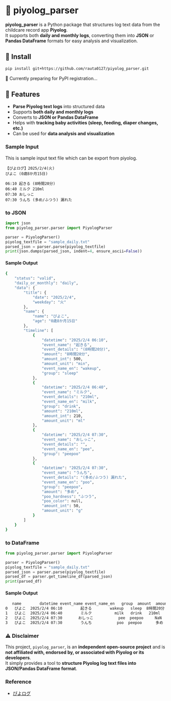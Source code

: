 # 👶 piyolog_parser

**piyolog_parser** is a Python package that structures log text data from the childcare record app **Piyolog**.  
It supports both **daily and monthly logs**, converting them into **JSON** or **Pandas DataFrame** formats for easy analysis and visualization.

## 🍼 Install
```sh
pip install git+https://github.com/rauta0127/piyolog_parser.git
```
🚧 Currently preparing for PyPI registration...

## 🚀 Features
- **Parse Piyolog text logs** into structured data
- Supports **both daily and monthly logs**
- Converts to **JSON or Pandas DataFrame**
- Helps with **tracking baby activities (sleep, feeding, diaper changes, etc.)**
- Can be used for **data analysis and visualization**

### Sample Input
This is sample input text file which can be export from piyolog.
```
【ぴよログ】2025/2/4(火)
ぴよこ (0歳8か月15日)

06:10 起きる (8時間20分)
06:40 ミルク 210ml
07:30 おしっこ
07:30 うんち (多め/ふつう) 漏れた
```

### to JSON
```python
import json
from piyolog_parser.parser import PiyologParser

parser = PiyologParser()
piyolog_textfile = "sample_daily.txt"
parsed_json = parser.parse(piyolog_textfile)
print(json.dumps(parsed_json, indent=4, ensure_ascii=False))
```

#### Sample Output
```bash
{
    "status": "valid",
    "daily_or_monthly": "daily",
    "data": {
        "title": {
            "date": "2025/2/4",
            "weekday": "火"
        },
        "name": {
            "name": "ぴよこ",
            "age": "0歳8か月15日"
        },
        "timeline": [
            {
                "datetime": "2025/2/4 06:10",
                "event_name": "起きる",
                "event_details": "(8時間20分)",
                "amount": "8時間20分",
                "amount_int": 500,
                "amount_unit": "min",
                "event_name_en": "wakeup",
                "group": "sleep"
            },
            {
                "datetime": "2025/2/4 06:40",
                "event_name": "ミルク",
                "event_details": "210ml",
                "event_name_en": "milk",
                "group": "drink",
                "amount": "210ml",
                "amount_int": 210,
                "amount_unit": "ml"
            },
            {
                "datetime": "2025/2/4 07:30",
                "event_name": "おしっこ",
                "event_details": "",
                "event_name_en": "pee",
                "group": "peepoo"
            },
            {
                "datetime": "2025/2/4 07:30",
                "event_name": "うんち",
                "event_details": "(多め/ふつう) 漏れた",
                "event_name_en": "poo",
                "group": "peepoo",
                "amount": "多め",
                "poo_hardness": "ふつう",
                "poo_color": null,
                "amount_int": 50,
                "amount_unit": "g"
            }
        ]
    }
}
```

### to DataFrame
```python
from piyolog_parser.parser import PiyologParser

parser = PiyologParser()
piyolog_textfile = "sample_daily.txt"
parsed_json = parser.parse(piyolog_textfile)
parsed_df = parser.get_timeline_df(parsed_json)
print(parsed_df)
```

#### Sample Output
```markdown
   name        datetime event_name event_name_en   group  amount  amount_int amount_unit poo_hardness  poo_color event_details
0   ぴよこ  2025/2/4 06:10        起きる        wakeup   sleep  8時間20分       500.0         min          NaN        NaN      (8時間20分)
1   ぴよこ  2025/2/4 06:40        ミルク          milk   drink   210ml       210.0          ml          NaN        NaN         210ml
2   ぴよこ  2025/2/4 07:30       おしっこ           pee  peepoo     NaN         NaN         NaN          NaN        NaN              
3   ぴよこ  2025/2/4 07:30        うんち           poo  peepoo      多め        50.0           g          ふつう        NaN  (多め/ふつう) 漏れた
```

### ⚠️ Disclaimer
This project, `piyolog_parser`, is an **independent open-source project** and is **not affiliated with, endorsed by, or associated with Piyolog or its developers**.  
It simply provides a tool to **structure Piyolog log text files into JSON/Pandas DataFrame format**.


### Reference
- [ぴよログ](https://www.piyolog.com/)